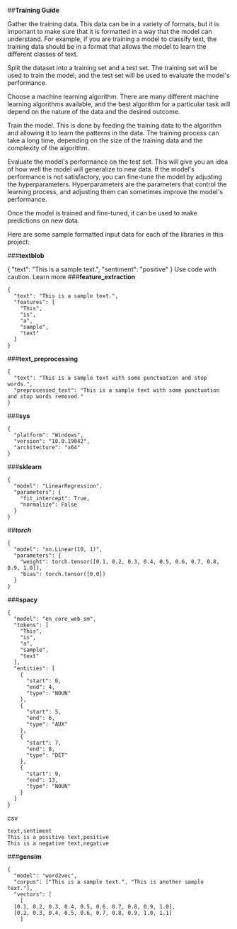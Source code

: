 ##**Training Guide**

Gather the training data. This data can be in a variety of formats, but it is important to make sure that it is formatted in a way that the model can understand. For example, if you are training a model to classify text, the training data should be in a format that allows the model to learn the different classes of text.

Split the dataset into a training set and a test set. The training set will be used to train the model, and the test set will be used to evaluate the model's performance.

Choose a machine learning algorithm. There are many different machine learning algorithms available, and the best algorithm for a particular task will depend on the nature of the data and the desired outcome.

Train the model. This is done by feeding the training data to the algorithm and allowing it to learn the patterns in the data. The training process can take a long time, depending on the size of the training data and the complexity of the algorithm.

Evaluate the model's performance on the test set. This will give you an idea of how well the model will generalize to new data. If the model's performance is not satisfactory, you can fine-tune the model by adjusting the hyperparameters. Hyperparameters are the parameters that control the learning process, and adjusting them can sometimes improve the model's performance.

Once the model is trained and fine-tuned, it can be used to make predictions on new data.

Here are some sample formatted input data for each of the libraries in this project:

###**textblob**

{
  "text": "This is a sample text.",
  "sentiment": "positive"
}
Use code with caution. Learn more
###**feature_extraction**

```
{
  "text": "This is a sample text.",
  "features": [
    "This",
    "is",
    "a",
    "sample",
    "text"
  ]
}
```

###**text_preprocessing**

```
{
  "text": "This is a sample text with some punctuation and stop words.",
  "preprocessed_text": "This is a sample text with some punctuation and stop words removed."
}
```

###**sys**

```
{
  "platform": "Windows",
  "version": "10.0.19042",
  "architecture": "x64"
}
```

###**sklearn**

```
{
  "model": "LinearRegression",
  "parameters": {
    "fit_intercept": True,
    "normalize": False
  }
}
```

##***torch***

```
{
  "model": "nn.Linear(10, 1)",
  "parameters": {
    "weight": torch.tensor([0.1, 0.2, 0.3, 0.4, 0.5, 0.6, 0.7, 0.8, 0.9, 1.0]),
    "bias": torch.tensor([0.0])
  }
}
```

###**spacy**

```
{
  "model": "en_core_web_sm",
  "tokens": [
    "This",
    "is",
    "a",
    "sample",
    "text"
  ],
  "entities": [
    {
      "start": 0,
      "end": 4,
      "type": "NOUN"
    },
    {
      "start": 5,
      "end": 6,
      "type": "AUX"
    },
    {
      "start": 7,
      "end": 8,
      "type": "DET"
    },
    {
      "start": 9,
      "end": 13,
      "type": "NOUN"
    }
  ]
}
```

csv

```
text,sentiment
This is a positive text,positive
This is a negative text,negative
```

###**gensim**

```
{
  "model": "word2vec",
  "corpus": ["This is a sample text.", "This is another sample text."],
  "vectors": [
    [
  [0.1, 0.2, 0.3, 0.4, 0.5, 0.6, 0.7, 0.8, 0.9, 1.0],
  [0.2, 0.3, 0.4, 0.5, 0.6, 0.7, 0.8, 0.9, 1.0, 1.1]
	]